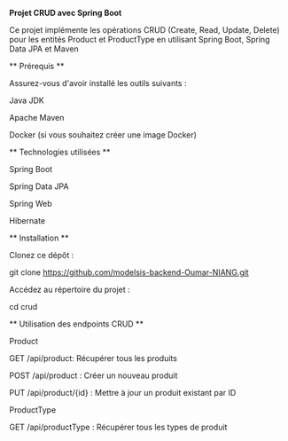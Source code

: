 **Projet CRUD avec Spring Boot**



Ce projet implémente les opérations CRUD (Create, Read, Update, Delete) pour les entités Product et ProductType en utilisant Spring Boot, Spring Data JPA et Maven



** Prérequis ** 

Assurez-vous d'avoir installé les outils suivants :


Java JDK

Apache Maven

Docker (si vous souhaitez créer une image Docker)


** Technologies utilisées **


Spring Boot

Spring Data JPA

Spring Web

Hibernate

** Installation  **

Clonez ce dépôt :

git clone https://github.com/modelsis-backend-Oumar-NIANG.git

Accédez au répertoire du projet :
 
cd crud

** Utilisation des endpoints CRUD **

Product

GET /api/product: Récupérer tous les produits

POST /api/product : Créer un nouveau produit

PUT /api/product/{id} : Mettre à jour un produit existant par ID

 
ProductType

GET /api/productType : Récupérer tous les types de produit
